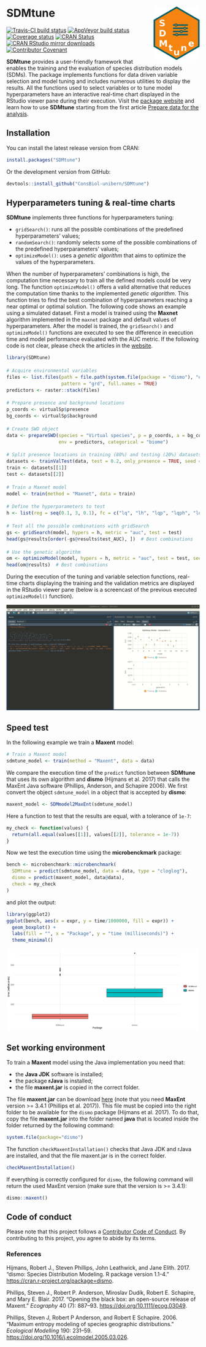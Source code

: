 
<!-- README.md is generated from README.Rmd. Please edit that file -->

# SDMtune <img src="man/figures/logo.png" align="right" alt="" width="120" />

<!-- badges: start -->

[![Travis-CI build
status](https://travis-ci.org/ConsBiol-unibern/SDMtune.svg?branch=master)](https://travis-ci.org/ConsBiol-unibern/SDMtune)
[![AppVeyor build
status](https://ci.appveyor.com/api/projects/status/github/sgvignali/SDMtune?branch=master&svg=true)](https://ci.appveyor.com/project/sgvignali/SDMtune)
[![Coverage
status](https://codecov.io/gh/ConsBiol-unibern/SDMtune/branch/master/graph/badge.svg)](https://codecov.io/github/ConsBiol-unibern/SDMtune?branch=master)
[![CRAN
Status](https://www.r-pkg.org/badges/version/SDMtune)](https://cran.r-project.org/package=SDMtune)
[![CRAN RStudio mirror
downloads](https://cranlogs.r-pkg.org/badges/grand-total/SDMtune)](http://www.r-pkg.org/pkg/SDMtune)
[![Contributor
Covenant](https://img.shields.io/badge/Contributor%20Covenant-v1.4%20adopted-ff69b4.svg)](.github/CODE_OF_CONDUCT.md)
<!-- badges: end -->

**SDMtune** provides a user-friendly framework that enables the training
and the evaluation of species distribution models (SDMs). The package
implements functions for data driven variable selection and model tuning
and includes numerous utilities to display the results. All the
functions used to select variables or to tune model hyperparameters have
an interactive real-time chart displayed in the RStudio viewer pane
during their execution. Visit the [package
website](https://consbiol-unibern.github.io/SDMtune/) and learn how to
use **SDMtune** starting from the first article [Prepare data for the
analysis](https://consbiol-unibern.github.io/SDMtune/articles/articles/prepare_data.html).

## Installation

You can install the latest release version from CRAN:

``` r
install.packages("SDMtune")
```

Or the development version from GitHub:

``` r
devtools::install_github("ConsBiol-unibern/SDMtune")
```

## Hyperparameters tuning & real-time charts

**SDMtune** implements three functions for hyperparameters tuning:

  - `gridSearch()`: runs all the possible combinations of the predefined
    hyperparameters’ values;
  - `randomSearch()`: randomly selects some of the possible combinations
    of the predefined hyperparameters’ values;
  - `optimizeModel()`: uses a *genetic algorithm* that aims to optimize
    the values of the hyperparameters.

When the number of hyperparameters’ combinations is high, the
computation time necessary to train all the defined models could be very
long. The function `optimizeModel()` offers a valid alternative that
reduces the computation time thanks to the implemented *genetic
algorithm*. This function tries to find the best combination of
hyperparameters reaching a near optimal or optimal solution. The
following code shows an example using a simulated dataset. First a model
is trained using the **Maxnet** algorithm implemented in the `maxnet`
package and default values of hyperparameters. After the model is
trained, the `gridSearch()` and `optimizeModel()` functions are executed
to see the difference in execution time and model performance evaluated
with the AUC metric. If the following code is not clear, please check
the articles in the
[website](https://consbiol-unibern.github.io/SDMtune/).

``` r
library(SDMtune)

# Acquire environmental variables
files <- list.files(path = file.path(system.file(package = "dismo"), "ex"),
                    pattern = "grd", full.names = TRUE)
predictors <- raster::stack(files)

# Prepare presence and background locations
p_coords <- virtualSp$presence
bg_coords <- virtualSp$background

# Create SWD object
data <- prepareSWD(species = "Virtual species", p = p_coords, a = bg_coords,
                   env = predictors, categorical = "biome")

# Split presence locations in training (80%) and testing (20%) datasets
datasets <- trainValTest(data, test = 0.2, only_presence = TRUE, seed = 25)
train <- datasets[[1]]
test <- datasets[[2]]

# Train a Maxnet model
model <- train(method = "Maxnet", data = train)

# Define the hyperparameters to test
h <- list(reg = seq(0.1, 3, 0.1), fc = c("lq", "lh", "lqp", "lqph", "lqpht"))

# Test all the possible combinations with gridSearch
gs <- gridSearch(model, hypers = h, metric = "auc", test = test)
head(gs@results[order(-gs@results$test_AUC), ])  # Best combinations

# Use the genetic algorithm
om <- optimizeModel(model, hypers = h, metric = "auc", test = test, seed = 4)
head(om@results)  # Best combinations
```

During the execution of the tuning and variable selection functions,
real-time charts displaying the training and the validation metrics are
displayed in the RStudio viewer pane (below is a screencast of the
previous executed `optimizeModel()` function).

<div style="text-align: center">

<img src="man/figures/realtime-chart.gif" alt="" />

</div>

## Speed test

In the following example we train a **Maxent** model:
<!-- The next code is not evaluated because MaxEnt jar file is not bundled in the package and Travis will not execute it! -->
<!-- the plot is saved as an image in the man/figures folder -->

``` r
# Train a Maxent model
sdmtune_model <- train(method = "Maxent", data = data)
```

We compare the execution time of the `predict` function between
**SDMtune** that uses its own algorithm and **dismo** (Hijmans et al.
2017) that calls the MaxEnt Java software (Phillips, Anderson, and
Schapire 2006). We first convert the object `sdmtune_model` in a object
that is accepted by **dismo**:

``` r
maxent_model <- SDMmodel2MaxEnt(sdmtune_model)
```

Here a function to test that the results are equal, with a tolerance of
`1e-7`:

``` r
my_check <- function(values) {
  return(all.equal(values[[1]], values[[2]], tolerance = 1e-7))
}
```

Now we test the execution time using the **microbenckmark** package:

``` r
bench <- microbenchmark::microbenchmark(
  SDMtune = predict(sdmtune_model, data = data, type = "cloglog"),
  dismo = predict(maxent_model, data@data),
  check = my_check
)
```

and plot the output:

``` r
library(ggplot2)
ggplot(bench, aes(x = expr, y = time/1000000, fill = expr)) +
  geom_boxplot() +
  labs(fill = "", x = "Package", y = "time (milliseconds)") +
  theme_minimal()
```

<div style="text-align: center">

<img src="man/figures/bench.png" alt="" />

</div>

## Set working environment

To train a **Maxent** model using the Java implementation you need that:

  - the **Java JDK** software is installed;
  - the package **rJava** is installed;
  - the file **maxent.jar** is copied in the correct folder.

The file **maxent.jar** can be download
[here](https://biodiversityinformatics.amnh.org/open_source/maxent/)
(note that you need **MaxEnt** version \>= 3.4.1 (Phillips et al.
2017)). This file must be copied into the right folder to be available
for the `dismo` package (Hijmans et al. 2017). To do that, copy the file
**maxent.jar** into the folder named **java** that is located inside the
folder returned by the following command:

``` r
system.file(package="dismo")
```

The function `checkMaxentInstallation()` checks that Java JDK and rJava
are installed, and that the file maxent.jar is in the correct folder.

``` r
checkMaxentInstallation()
```

If everything is correctly configured for `dismo`, the following command
will return the used MaxEnt version (make sure that the version is \>=
3.4.1):

``` r
dismo::maxent()
```

## Code of conduct

Please note that this project follows a [Contributor Code of
Conduct](https://consbiol-unibern.github.io/SDMtune/CODE_OF_CONDUCT.html).
By contributing to this project, you agree to abide by its terms.

### References

<div id="refs" class="references">

<div id="ref-Hijmans2017">

Hijmans, Robert J., Steven Phillips, John Leathwick, and Jane Elith.
2017. “dismo: Species Distribution Modeling. R package version 1.1-4.”
https://cran.r-project.org/package=dismo.

</div>

<div id="ref-Phillips2017a">

Phillips, Steven J., Robert P. Anderson, Miroslav Dudík, Robert E.
Schapire, and Mary E. Blair. 2017. “Opening the black box: an
open-source release of Maxent.” *Ecography* 40 (7): 887–93.
<https://doi.org/10.1111/ecog.03049>.

</div>

<div id="ref-Phillips2006">

Phillips, Steven J, Robert P Anderson, and Robert E Schapire. 2006.
“Maximum entropy modeling of species geographic distributions.”
*Ecological Modelling* 190: 231–59.
<https://doi.org/10.1016/j.ecolmodel.2005.03.026>.

</div>

</div>
